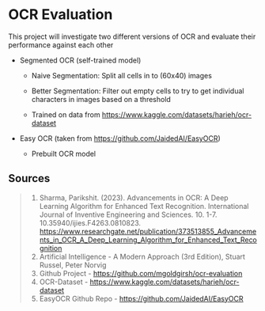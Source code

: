 # OCR Evaluation

This project will investigate two different versions of OCR and evaluate their performance against each other
- Segmented OCR (self-trained model)
    - Naive Segmentation: Split all cells in to (60x40) images
    - Better Segmentation: Filter out empty cells to try to get individual characters in images based on a threshold

    - Trained on data from https://www.kaggle.com/datasets/harieh/ocr-dataset 

- Easy OCR (taken from https://github.com/JaidedAI/EasyOCR)
    - Prebuilt OCR model


## Sources
> 1.	Sharma, Parikshit. (2023). Advancements in OCR: A Deep Learning
> Algorithm for Enhanced Text Recognition. International Journal of Inventive Engineering and
> Sciences. 10. 1-7. 10.35940/ijies.F4263.0810823.
> https://www.researchgate.net/publication/373513855_Advancements_in_OCR_A_Deep_Learning_Algorithm_for_Enhanced_Text_Recognition 
> 2.	Artificial Intelligence - A Modern Approach (3rd Edition), Stuart Russel, Peter Norvig
> 3.	Github Project -  https://github.com/mgoldgirsh/ocr-evaluation 
> 4.	OCR-Dataset - https://www.kaggle.com/datasets/harieh/ocr-dataset 
> 5.	EasyOCR Github Repo - https://github.com/JaidedAI/EasyOCR 

